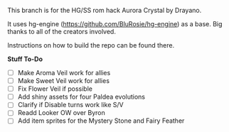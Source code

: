 This branch is for the HG/SS rom hack Aurora Crystal by Drayano.

It uses hg-engine (https://github.com/BluRosie/hg-engine) as a base. Big thanks to all of the creators involved.

Instructions on how to build the repo can be found there.

**Stuff To-Do**
- [ ] Make Aroma Veil work for allies
- [ ] Make Sweet Veil work for allies
- [ ] Fix Flower Veil if possible
- [ ] Add shiny assets for four Paldea evolutions
- [ ] Clarify if Disable turns work like S/V
- [ ] Readd Looker OW over Byron
- [ ] Add item sprites for the Mystery Stone and Fairy Feather
